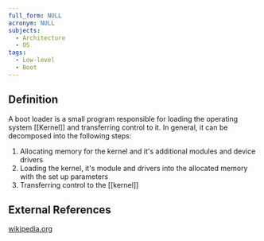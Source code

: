 ```yaml
---
full_form: NULL
acronym: NULL
subjects:
  - Architecture
  - OS
tags:
  - Low-level
  - Boot
---
```


## Definition
A boot loader is a small program responsible for loading the operating system [[Kernel]] and transferring control to it. In general, it can be decomposed into the following steps:
1. Allocating memory for the kernel and it's additional modules and device drivers
2. Loading the kernel, it's module and drivers into the allocated memory with the set up parameters
3. Transferring control to the [[kernel]]

## External References
[wikipedia.org](https://en.wikipedia.org/wiki/Bootloader)
